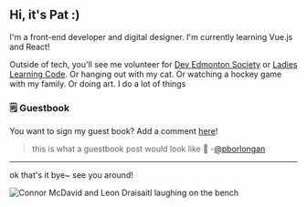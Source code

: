 ## Hi, it's Pat :)

I'm a front-end developer and digital designer. I'm currently learning Vue.js and React!

Outside of tech, you'll see me volunteer for [Dev Edmonton Society](https://www.devedmonton.com) or [Ladies Learning Code](https://www.canadalearningcode.ca/). Or hanging out with my cat. Or watching a hockey game with my family. Or doing art. I do a lot of things

### 🗒 Guestbook

You want to sign my guest book? Add a comment [here](https://github.com/pborlongan/pborlongan/issues/4)!

<!--START:guestbook-->

> this is what a guestbook post would look like 👋 -[@pborlongan](https://github.com/pborlongan)

<!--END:guestbook-->

---

ok that's it bye~ see you around!

![Connor McDavid and Leon Draisaitl laughing on the bench](https://media2.giphy.com/media/v1.Y2lkPTc5MGI3NjExM293dnd6d3FpcDlkOHR2aGo5czZhYzhmcmVjOXF0d2J2bmk2bjF5MiZlcD12MV9pbnRlcm5hbF9naWZfYnlfaWQmY3Q9Zw/IeXo2JGArJW0AEuNMy/giphy.gif)

